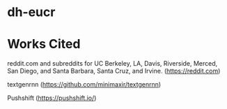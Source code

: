 # dh-eucr
# Works Cited
reddit.com and subreddits for UC Berkeley, LA, Davis, Riverside, Merced, San Diego, and Santa Barbara, Santa Cruz, and Irvine. (https://reddit.com)

textgenrnn (https://github.com/minimaxir/textgenrnn)

Pushshift (https://pushshift.io/)
